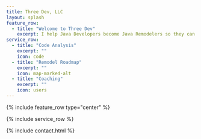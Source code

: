 ```yaml
---
title: Three Dev, LLC
layout: splash
feature_row:
  - title: "Welcome to Three Dev"
    excerpt: I help Java Developers become Java Remodelers so they can help their organizations tackle the code that strikes fear in the hearts of the average developer.
service_row:
  - title: "Code Analysis"
    excerpt: ""
    icon: code
  - title: "Remodel Roadmap"
    excerpt: ""
    icon: map-marked-alt
  - title: "Coaching"
    excerpt: ""
    icon: users
---
```


{% include feature_row type="center" %}

{% include service_row %}

{% include contact.html %}
